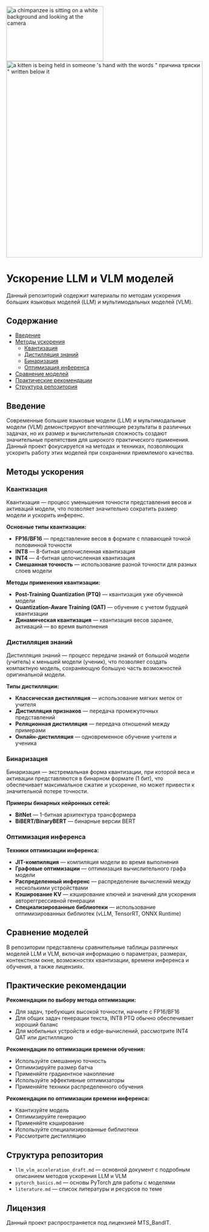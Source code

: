<img src="https://media.tenor.com/0_zrqLYnhrAAAAAj/chimp-chimpanzee.gif" width="256" height="144.64" alt="a chimpanzee is sitting on a white background and looking at the camera" fetchpriority="high" style="max-width: 272px; background-color: unset;">

<img src="https://media1.tenor.com/m/sKLAAhWbzJkAAAAC/%D0%BF%D0%BE%D1%87%D0%B5%D0%BC%D1%83.gif" width="518" height="518" alt="a kitten is being held in someone 's hand with the words &quot; причина тряски &quot; written below it" fetchpriority="high" style="max-width: 518px;">

# Ускорение LLM и VLM моделей

Данный репозиторий содержит материалы по методам ускорения больших языковых моделей (LLM) и мультимодальных моделей (VLM).

## Содержание

- [Введение](#введение)
- [Методы ускорения](#методы-ускорения)
  - [Квантизация](#квантизация)
  - [Дистилляция знаний](#дистилляция-знаний)
  - [Бинаризация](#бинаризация)
  - [Оптимизация инференса](#оптимизация-инференса)
- [Сравнение моделей](#сравнение-моделей)
- [Практические рекомендации](#практические-рекомендации)
- [Структура репозитория](#структура-репозитория)

## Введение

Современные большие языковые модели (LLM) и мультимодальные модели (VLM) демонстрируют впечатляющие результаты в различных задачах, но их размер и вычислительная сложность создают значительные препятствия для широкого практического применения. Данный проект фокусируется на методах и техниках, позволяющих ускорить работу этих моделей при сохранении приемлемого качества.

## Методы ускорения

### Квантизация

Квантизация — процесс уменьшения точности представления весов и активаций модели, что позволяет значительно сократить размер модели и ускорить инференс.

**Основные типы квантизации:**
- **FP16/BF16** — представление весов в формате с плавающей точкой половинной точности
- **INT8** — 8-битная целочисленная квантизация
- **INT4** — 4-битная целочисленная квантизация
- **Смешанная точность** — использование разной точности для разных слоев модели

**Методы применения квантизации:**
- **Post-Training Quantization (PTQ)** — квантизация уже обученной модели
- **Quantization-Aware Training (QAT)** — обучение с учетом будущей квантизации
- **Динамическая квантизация** — квантизация весов заранее, активаций — во время выполнения

### Дистилляция знаний

Дистилляция знаний — процесс передачи знаний от большой модели (учитель) к меньшей модели (ученик), что позволяет создать компактную модель, сохраняющую большую часть возможностей оригинальной модели.

**Типы дистилляции:**
- **Классическая дистилляция** — использование мягких меток от учителя
- **Дистилляция признаков** — передача промежуточных представлений
- **Реляционная дистилляция** — передача отношений между примерами
- **Онлайн-дистилляция** — одновременное обучение учителя и ученика

### Бинаризация

Бинаризация — экстремальная форма квантизации, при которой веса и активации представляются в бинарном формате (1 бит), что обеспечивает максимальное сжатие и ускорение, но может привести к значительной потере точности.

**Примеры бинарных нейронных сетей:**
- **BitNet** — 1-битная архитектура трансформера
- **BiBERT/BinaryBERT** — бинарные версии BERT

### Оптимизация инференса

**Техники оптимизации инференса:**
- **JIT-компиляция** — компиляция модели во время выполнения
- **Графовые оптимизации** — оптимизация вычислительного графа модели
- **Распределенный инференс** — распределение вычислений между несколькими устройствами
- **Кэширование KV** — кэширование ключей и значений для ускорения автореггрессивной генерации
- **Специализированные библиотеки** — использование оптимизированных библиотек (vLLM, TensorRT, ONNX Runtime)

## Сравнение моделей

В репозитории представлены сравнительные таблицы различных моделей LLM и VLM, включая информацию о параметрах, размерах, контекстном окне, возможностях квантизации, времени инференса и обучения, а также лицензиях.

## Практические рекомендации

**Рекомендации по выбору метода оптимизации:**
- Для задач, требующих высокой точности, начните с FP16/BF16
- Для общих задач генерации текста, INT8 PTQ обычно обеспечивает хороший баланс
- Для мобильных устройств и edge-вычислений, рассмотрите INT4 QAT или дистилляцию

**Рекомендации по оптимизации времени обучения:**
- Используйте смешанную точность
- Оптимизируйте размер батча
- Применяйте градиентное накопление
- Используйте эффективные оптимизаторы
- Применяйте техники распределенного обучения

**Рекомендации по оптимизации времени инференса:**
- Квантизуйте модель
- Оптимизируйте генерацию
- Применяйте кэширование
- Используйте специализированные библиотеки
- Рассмотрите дистилляцию

## Структура репозитория

- `llm_vlm_acceleration_draft.md` — основной документ с подробным описанием методов ускорения LLM и VLM
- `pytorch_basics.md` — основы PyTorch для работы с моделями
- `literature.md` — список литературы и ресурсов по теме

## Лицензия

Данный проект распространяется под лицензией MTS_BandIT.

